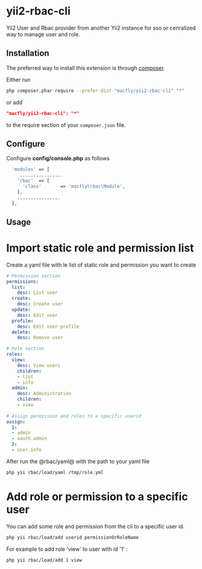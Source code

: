 # yii2-rbac-cli


Yii2 User and Rbac provider from another Yii2 instance for sso or cenralized way to manage user and role.

Installation
------------

The preferred way to install this extension is through [composer](http://getcomposer.org/download/).

Either run

```sh
php composer.phar require --prefer-dist "macfly/yii2-rbac-cli" "*"
```

or add

```json
"macfly/yii2-rbac-cli": "*"
```

to the require section of your `composer.json` file.

Configure
------------

Configure **config/console.php** as follows

```php
  'modules' => [
     ................
    'rbac'  => [
      'class'       => 'macfly\rbac\Module',
    ],
    ................
  ],
```

Usage
------------

# Import static role and permission list

Create a yaml file with le list of static role and permission you want to create

```yaml
# Permission section
permissions:
  list:
    desc: List user
  create:
    desc: Create user
  update:
    desc: Edit user
  profile:
    desc: Edit user profile
  delete:
    desc: Remove user

# Role section
roles:
  view:
    desc: View users
    children:
    - list
    - info
  admin:
    desc: Administration
    children:
    - view
    
# Assign permission and roles to a specific userid
assign:
  1:
  - admin
  - oauth.admin
  2:
  - user.info
```

After run the @rbac/yaml@ with the path to your yaml file

```sh
php yii rbac/load/yaml /tmp/role.yml
```

# Add role or permission to a specific user

You can add some role and permission from the cli to a specific user id.

```sh
php yii rbac/load/add userid permissionOrRoleName
```

For example to add role 'view' to user with id '1' :


```sh
php yii rbac/load/add 1 view
```